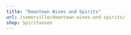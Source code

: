 ```yaml
---
title: "Downtown Wines and Spirits"
url: /somerville/downtown-wines-and-spirits/
shop: Spirituosen
---
```


